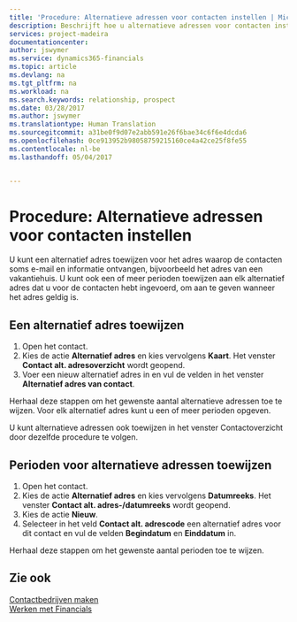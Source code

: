 ```yaml
---
title: 'Procedure: Alternatieve adressen voor contacten instellen | Microsoft Docs'
description: Beschrijft hoe u alternatieve adressen voor contacten instelt in Financials
services: project-madeira
documentationcenter: 
author: jswymer
ms.service: dynamics365-financials
ms.topic: article
ms.devlang: na
ms.tgt_pltfrm: na
ms.workload: na
ms.search.keywords: relationship, prospect
ms.date: 03/28/2017
ms.author: jswymer
ms.translationtype: Human Translation
ms.sourcegitcommit: a31be0f9d07e2abb591e26f6bae34c6f6e4dcda6
ms.openlocfilehash: 0ce913952b98058759215160ce4a42ce25f8fe55
ms.contentlocale: nl-be
ms.lasthandoff: 05/04/2017


---
```

# <a name="how-to-set-up-alternative-addresses-for-contacts"></a>Procedure: Alternatieve adressen voor contacten instellen
U kunt een alternatief adres toewijzen voor het adres waarop de contacten soms e-mail en informatie ontvangen, bijvoorbeeld het adres van een vakantiehuis. U kunt ook een of meer perioden toewijzen aan elk alternatief adres dat u voor de contacten hebt ingevoerd, om aan te geven wanneer het adres geldig is.

## <a name="to-assign-an-alternate-address"></a>Een alternatief adres toewijzen
1. Open het contact.
2. Kies de actie **Alternatief adres** en kies vervolgens **Kaart**. Het venster **Contact alt. adresoverzicht** wordt geopend.
3. Voer een nieuw alternatief adres in en vul de velden in het venster **Alternatief adres van contact**.

Herhaal deze stappen om het gewenste aantal alternatieve adressen toe te wijzen. Voor elk alternatief adres kunt u een of meer perioden opgeven.

U kunt alternatieve adressen ook toewijzen in het venster Contactoverzicht door dezelfde procedure te volgen.

## <a name="to-assign-an-alternate-address-date-range"></a>Perioden voor alternatieve adressen toewijzen
1. Open het contact.
2. Kies de actie **Alternatief adres** en kies vervolgens **Datumreeks**. Het venster **Contact alt. adres-/datumreeks** wordt geopend.
3. Kies de actie **Nieuw**.
4. Selecteer in het veld **Contact alt. adrescode** een alternatief adres voor dit contact en vul de velden **Begindatum** en **Einddatum** in.

Herhaal deze stappen om het gewenste aantal perioden toe te wijzen.

## <a name="see-also"></a>Zie ook
[Contactbedrijven maken](marketing-create-contact-companies.md)  
[Werken met Financials](ui-work-product.md)

